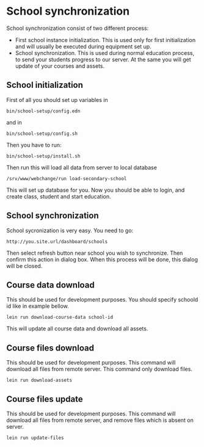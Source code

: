 # School synchronization
School synchronization consist of two different process:
 
- First school instance initialization.
This is used only for first initialization and will usually be executed during equipment set up.  
- School synchronization.
This is used during normal education process, to send your students progress to our server.
At the same you will get update of your courses and assets.

## School initialization

First of all you should set up variables in 
```
bin/school-setup/config.edn
```
and in 
```
bin/school-setup/config.sh
```
Then you have to run:
```
bin/school-setup/install.sh
```
Then run this will load all data from server to local database
```
/srv/www/webchange/run load-secondary-school
```
This will set up database for you. Now you should be able to login, and create class, student and start education.

## School synchronization
School sycronization is very easy. You need to go:
```
http://you.site.url/dashboard/schools
```
Then select refresh button near school you wish to synchronize. Then confirm this action in dialog box.
When this process will be done, this dialog will be closed. 

## Course data download 
This should be used for development purposes. You should specify schoold id like in example bellow.
```
lein run download-course-data school-id
```
This will update all course data and download all assets.

## Course files download 
This should be used for development purposes. This command will download all files from remote server. This command only download files.
```
lein run download-assets
```

## Course files update 
This should be used for development purposes. This command will download all files from remote server, and remove files which is absent on server.
```
lein run update-files
```

